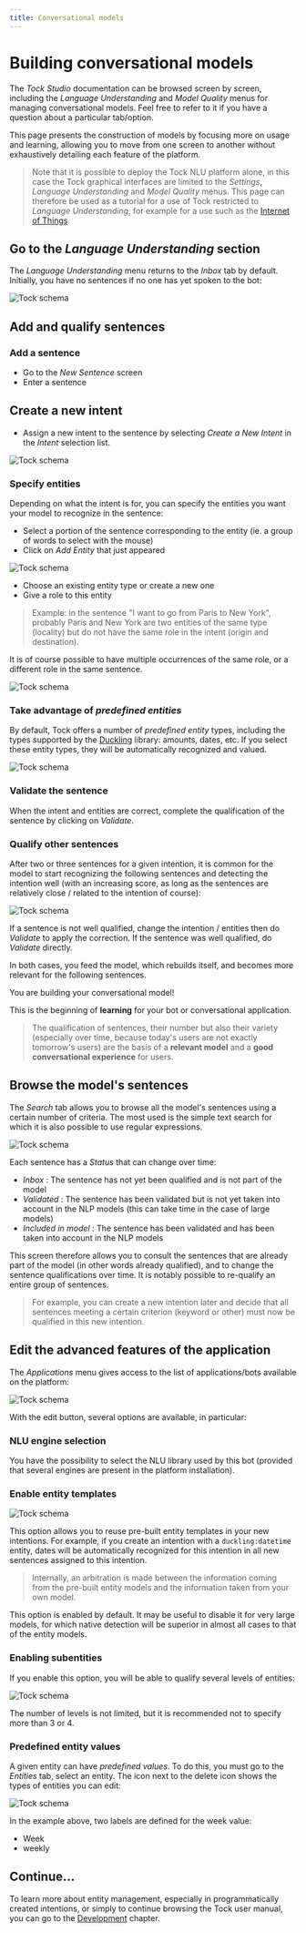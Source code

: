 ```yaml
---
title: Conversational models
---
```


# Building conversational models

The _Tock Studio_ documentation can be browsed screen by screen, including the _Language Understanding_
and _Model Quality_ menus for managing conversational models. Feel free to refer to it if you
have a question about a particular tab/option.

This page presents the construction of models by focusing more on usage and learning,
allowing you to move from one screen to another without exhaustively detailing each feature of the platform.

> Note that it is possible to deploy the Tock NLU platform alone, in this case the Tock graphical interfaces
>are limited to the _Settings_, _Language Understanding_ and _Model Quality_ menus. This page can therefore be used as a tutorial for a use
>of Tock restricted to _Language Understanding_, for example for a use such as the [Internet of Things](https://fr.wikipedia.org/wiki/Internet_des_objets).

## Go to the *Language Understanding* section

The _Language Understanding_ menu returns to the _Inbox_ tab by default. Initially, you have no sentences if no one has yet spoken to the bot:

![Tock schema](../../img/inbox.png "No sentences to qualify")

## Add and qualify sentences

### Add a sentence

* Go to the _New Sentence_ screen
* Enter a sentence

## Create a new intent

* Assign a new intent to the sentence by selecting _Create a New Intent_ in the _Intent_ selection list.

![Tock schema](../../img/try-it-1.png "Creating a new intent")

### Specify entities

Depending on what the intent is for, you can specify the entities you want your model to recognize
in the sentence:

* Select a portion of the sentence corresponding to the entity (ie. a group of words to select with the mouse)
* Click on _Add Entity_ that just appeared

![Tock schema](../../img/try-it-2.png "Selecting an entity")

* Choose an existing entity type or create a new one
* Give a role to this entity

> Example: in the sentence "I want to go from Paris to New York", probably Paris and New York are two entities
>of the same type (locality) but do not have the same role in the intent (origin and destination).

It is of course possible to have multiple occurrences of the same role, or a different role in the same sentence.

![Tock schema](../../img/try-it-4.png "Selecting multiple entities")

### Take advantage of *predefined entities*

By default, Tock offers a number of _predefined entity_ types, including the types supported by the
[Duckling](https://github.com/facebook/duckling) library: amounts, dates, etc. If you select these entity types,
they will be automatically recognized and valued.

![Tock schema](../../img/try-it-3.png "Adding an entity - step 1")

### Validate the sentence

When the intent and entities are correct, complete the qualification of the sentence by clicking on _Validate_.

### Qualify other sentences

After two or three sentences for a given intention, it is common for the model to start recognizing
the following sentences and detecting the intention well (with an increasing score, as long as the
sentences are relatively close / related to the intention of course):

![Tock schema](../../img/try-it-5.png "Detection of a sentence")

If a sentence is not well qualified, change the intention / entities then do _Validate_ to apply
the correction. If the sentence was well qualified, do _Validate_ directly.

In both cases, you feed the model, which rebuilds itself, and becomes more relevant for the
following sentences.

You are building your conversational model!

This is the beginning of **learning** for your bot or conversational application.

> The qualification of sentences, their number but also their variety (especially over time, because today's users are not exactly tomorrow's users) are the basis of a **relevant model** and a **good conversational experience**
for users.

## Browse the model's sentences

The _Search_ tab allows you to browse all the model's sentences using a certain number of criteria.
The most used is the simple text search for which it is also possible to use regular expressions.

![Tock schema](../../img/search.png "Search for a sentence")

Each sentence has a _Status_ that can change over time:

* _Inbox_ : The sentence has not yet been qualified and is not part of the model
* _Validated_ : The sentence has been validated but is not yet taken into account in the NLP models (this can take time in the case of large models)
* _Included in model_ : The sentence has been validated and has been taken into account in the NLP models

This screen therefore allows you to consult the sentences that are already part of the model (in other words already qualified),
and to change the sentence qualifications over time. It is notably possible
to re-qualify an entire group of sentences.

> For example, you can create a new intention later and decide that all sentences meeting
> a certain criterion (keyword or other) must now be qualified in this new intention.

## Edit the advanced features of the application

The _Applications_ menu gives access to the list of applications/bots available on the platform:

![Tock schema](../../img/applications.png "List of applications")

With the edit button, several options are available, in particular:

### NLU engine selection

You have the possibility to select the NLU library used by this bot
(provided that several engines are present in the platform installation).

### Enable entity templates

![Tock schema](../../img/application.png "Application configuration")

This option allows you to reuse pre-built entity templates in your new intentions.
For example, if you create an intention with a `duckling:datetime` entity,
dates will be automatically recognized for this intention in all new sentences assigned to this
intention.

> Internally, an arbitration is made between the information coming from the pre-built entity models and the
>information taken from your own model.

This option is enabled by default. It may be useful to disable it for very large models,
for which native detection will be superior in almost all cases to that of the entity models.

### Enabling subentities

If you enable this option, you will be able to qualify several levels of entities:

![Tock schema](../../img/subentities.png "Support for subentities")

The number of levels is not limited, but it is recommended not to specify more than 3 or 4.

### Predefined entity values

A given entity can have _predefined values_. To do this, you must go to the _Entities_ tab,
select an entity. The icon next to the delete icon shows the types of entities you can edit:

![Tock schema](../../img/predefined-values.png "Support for sub-entities")

In the example above, two labels are defined for the week value:

* Week
* weekly

## Continue...

To learn more about entity management, especially in programmatically created intentions,
or simply to continue browsing the Tock user manual,
you can go to the [Development](../../dev/modes) chapter.